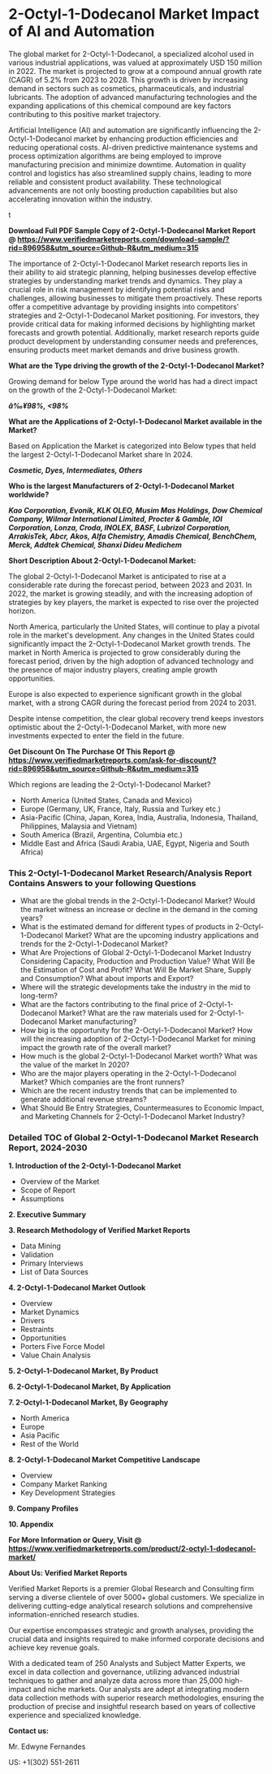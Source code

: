 <meta name="title" content="Global 2-Octyl-1-Dodecanol Market Impact of AI and Automation"><meta name="description" content="The global market for 2-Octyl-1-Dodecanol, a specialized alcohol used in various industrial applications, was valued at approximately USD 150 million in 2022. The mark"><meta name="title" content="2-Octyl-1-Dodecanol Market Size, Share, Scope, Trends, Growth, Opportunities, Analysis, Forecast"><h1>2-Octyl-1-Dodecanol Market Impact of AI and Automation</h1><p>The global market for 2-Octyl-1-Dodecanol, a specialized alcohol used in various industrial applications, was valued at approximately USD 150 million in 2022. The market is projected to grow at a compound annual growth rate (CAGR) of 5.2% from 2023 to 2028. This growth is driven by increasing demand in sectors such as cosmetics, pharmaceuticals, and industrial lubricants. The adoption of advanced manufacturing technologies and the expanding applications of this chemical compound are key factors contributing to this positive market trajectory.</p><p>Artificial Intelligence (AI) and automation are significantly influencing the 2-Octyl-1-Dodecanol market by enhancing production efficiencies and reducing operational costs. AI-driven predictive maintenance systems and process optimization algorithms are being employed to improve manufacturing precision and minimize downtime. Automation in quality control and logistics has also streamlined supply chains, leading to more reliable and consistent product availability. These technological advancements are not only boosting production capabilities but also accelerating innovation within the industry.</p>t</p><p id="" class=""><strong>Download Full PDF Sample Copy of 2-Octyl-1-Dodecanol Market Report @ <a href="https://www.verifiedmarketreports.com/download-sample/?rid=896958&utm_source=Github-R&utm_medium=315" target="_blank">https://www.verifiedmarketreports.com/download-sample/?rid=896958&utm_source=Github-R&utm_medium=315</a></strong></p><p>The importance of&nbsp;2-Octyl-1-Dodecanol Market research reports lies in their ability to aid strategic planning, helping businesses develop effective strategies by understanding market trends and dynamics. They play a crucial role in risk management by identifying potential risks and challenges, allowing businesses to mitigate them proactively. These reports offer a competitive advantage by providing insights into competitors' strategies and 2-Octyl-1-Dodecanol Market positioning. For investors, they provide critical data for making informed decisions by highlighting market forecasts and growth potential. Additionally, market research reports guide product development by understanding consumer needs and preferences, ensuring products meet market demands and drive business growth.</p><p><strong>What are the&nbsp;Type driving the growth of the 2-Octyl-1-Dodecanol Market?</strong></p><p id="" class="">Growing demand for below Type around the world has had a direct impact on the growth of the 2-Octyl-1-Dodecanol Market:</p><em><strong>â‰¥98%, <98%</strong></em></p><strong>What are the&nbsp;Applications&nbsp;of 2-Octyl-1-Dodecanol Market available in the Market?</strong></p><p id="" class="">Based on Application the Market is categorized into Below types that held the largest 2-Octyl-1-Dodecanol Market share In 2024.</p><em><strong>Cosmetic, Dyes, Intermediates, Others</strong></em></p><strong>Who is the largest Manufacturers of 2-Octyl-1-Dodecanol Market worldwide?</strong></p><p><em><strong>Kao Corporation, Evonik, KLK OLEO, Musim Mas Holdings, Dow Chemical Company, Wilmar International Limited, Procter & Gamble, IOI Corporation, Lonza, Croda, INOLEX, BASF, Lubrizol Corporation, ArrakisTek, Abcr, Akos, Alfa Chemistry, Amadis Chemical, BenchChem, Merck, Addtek Chemical, Shanxi Dideu Medichem</strong></em></p><p id="" class=""><strong>Short Description About 2-Octyl-1-Dodecanol Market:</strong></p><p>The global 2-Octyl-1-Dodecanol Market is anticipated to rise at a considerable rate during the forecast period, between 2023 and 2031. In 2022, the market is growing steadily, and with the increasing adoption of strategies by key players, the market is expected to rise over the projected horizon.</p><p>North America, particularly the United States, will continue to play a pivotal role in the market's development. Any changes in the United States could significantly impact the 2-Octyl-1-Dodecanol Market growth trends. The market in North America is projected to grow considerably during the forecast period, driven by the high adoption of advanced technology and the presence of major industry players, creating ample growth opportunities.</p><p>Europe is also expected to experience significant growth in the global market, with a strong CAGR during the forecast period from 2024 to 2031.</p><p>Despite intense competition, the clear global recovery trend keeps investors optimistic about the 2-Octyl-1-Dodecanol Market, with more new investments expected to enter the field in the future.</p><p id="" class=""><strong>Get Discount On The Purchase Of This Report @ <a href="https://www.verifiedmarketreports.com/ask-for-discount/?rid=896958&utm_source=Github-R&utm_medium=315" target="_blank">https://www.verifiedmarketreports.com/ask-for-discount/?rid=896958&utm_source=Github-R&utm_medium=315</a></strong></p>Which regions are leading the 2-Octyl-1-Dodecanol Market?</p><ul><li>North America (United States, Canada and Mexico)</li><li>Europe (Germany, UK, France, Italy, Russia and Turkey etc.)</li><li>Asia-Pacific (China, Japan, Korea, India, Australia, Indonesia, Thailand, Philippines, Malaysia and Vietnam)</li><li>South America (Brazil, Argentina, Columbia etc.)</li><li>Middle East and Africa (Saudi Arabia, UAE, Egypt, Nigeria and South Africa)</li></ul><h3 id="" class="">This 2-Octyl-1-Dodecanol Market Research/Analysis Report Contains Answers to your following Questions</h3><ul><li>What are the global trends in the 2-Octyl-1-Dodecanol Market? Would the market witness an increase or decline in the demand in the coming years?</li><li>What is the estimated demand for different types of products in 2-Octyl-1-Dodecanol Market? What are the upcoming industry applications and trends for the 2-Octyl-1-Dodecanol Market?</li><li>What Are Projections of Global 2-Octyl-1-Dodecanol Market Industry Considering Capacity, Production and Production Value? What Will Be the Estimation of Cost and Profit? What Will Be Market Share, Supply and Consumption? What about imports and Export?</li><li>Where will the strategic developments take the industry in the mid to long-term?</li><li>What are the factors contributing to the final price of 2-Octyl-1-Dodecanol Market? What are the raw materials used for 2-Octyl-1-Dodecanol Market manufacturing?</li><li>How big is the opportunity for the 2-Octyl-1-Dodecanol Market? How will the increasing adoption of 2-Octyl-1-Dodecanol Market for mining impact the growth rate of the overall market?</li><li>How much is the global 2-Octyl-1-Dodecanol Market worth? What was the value of the market In 2020?</li><li>Who are the major players operating in the 2-Octyl-1-Dodecanol Market? Which companies are the front runners?</li><li>Which are the recent industry trends that can be implemented to generate additional revenue streams?</li><li>What Should Be Entry Strategies, Countermeasures to Economic Impact, and Marketing Channels for 2-Octyl-1-Dodecanol Market Industry?</li></ul><h3 id="" class="">Detailed TOC of Global 2-Octyl-1-Dodecanol Market Research Report, 2024-2030</h3><p id="" class=""><strong>1. Introduction of the 2-Octyl-1-Dodecanol Market</strong></p><ul><li>Overview of the Market</li><li>Scope of Report</li><li>Assumptions</li></ul><p id="" class=""><strong>2. Executive Summary</strong></p><p id="" class=""><strong>3. Research Methodology of Verified Market Reports</strong></p><ul><li>Data Mining</li><li>Validation</li><li>Primary Interviews</li><li>List of Data Sources</li></ul><p id="" class=""><strong>4. 2-Octyl-1-Dodecanol Market Outlook</strong></p><ul><li>Overview</li><li>Market Dynamics</li><li>Drivers</li><li>Restraints</li><li>Opportunities</li><li>Porters Five Force Model</li><li>Value Chain Analysis</li></ul><p id="" class=""><strong>5. 2-Octyl-1-Dodecanol Market, By Product</strong></p><p id="" class=""><strong>6. 2-Octyl-1-Dodecanol Market, By Application</strong></p><p id="" class=""><strong>7. 2-Octyl-1-Dodecanol Market, By Geography</strong></p><ul><li>North America</li><li>Europe</li><li>Asia Pacific</li><li>Rest of the World</li></ul><p id="" class=""><strong>8. 2-Octyl-1-Dodecanol Market Competitive Landscape</strong></p><ul><li>Overview</li><li>Company Market Ranking</li><li>Key Development Strategies</li></ul><p id="" class=""><strong>9. Company Profiles</strong></p><p id="" class=""><strong>10. Appendix</strong></p><p id="" class=""><strong>For More Information or Query, Visit @ <a href="https://www.verifiedmarketreports.com/product/2-octyl-1-dodecanol-market/" target="_blank">https://www.verifiedmarketreports.com/product/2-octyl-1-dodecanol-market/</a></strong></p><p id="" class=""><strong>About Us: Verified Market Reports</strong></p><p id="" class="">Verified Market Reports is a premier Global Research and Consulting firm serving a diverse clientele of over 5000+ global customers. We specialize in delivering cutting-edge analytical research solutions and comprehensive information-enriched research studies.</p><p id="" class="">Our expertise encompasses strategic and growth analyses, providing the crucial data and insights required to make informed corporate decisions and achieve key revenue goals.</p><p id="" class="">With a dedicated team of 250 Analysts and Subject Matter Experts, we excel in data collection and governance, utilizing advanced industrial techniques to gather and analyze data across more than 25,000 high-impact and niche markets. Our analysts are adept at integrating modern data collection methods with superior research methodologies, ensuring the production of precise and insightful research based on years of collective experience and specialized knowledge.</p><p id="" class=""><strong>Contact us:</strong></p><p id="" class="">Mr. Edwyne Fernandes</p><p id="" class="">US: +1(302) 551-2611</p>